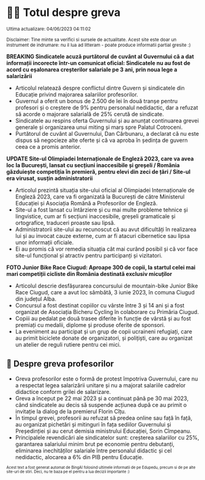 # 👩‍🏫 Totul despre greva
<sub>Ultima actualizare: 04/06/2023 04:11:02</sub>

<sub>Disclaimer: Tine minte sa verifici si sursele de actualitate. Acest site este doar un instrument de indrumare: nu il lua ad litteram - poate produce informatii partial gresite :)</sub>

**BREAKING Sindicatele acuză purtătorul de cuvânt al Guvernului că a dat informații incorecte într-un comunicat oficial: Sindicatele nu au fost de acord cu eșalonarea creșterilor salariale pe 3 ani, prin noua lege a salarizării**

- Articolul relatează despre conflictul dintre Guvern și sindicatele din Educație privind majorarea salariilor profesorilor.
- Guvernul a oferit un bonus de 2.500 de lei în două tranșe pentru profesori și o creștere de 9% pentru personalul nedidactic, dar a refuzat să acorde o majorare salarială de 25% cerută de sindicate.
- Sindicatele au respins oferta Guvernului și au anunțat continuarea grevei generale și organizarea unui miting și marș spre Palatul Cotroceni.
- Purtătorul de cuvânt al Guvernului, Dan Cărbunaru, a declarat că nu este dispus să negocieze alte oferte și că va aproba în ședința de guvern ceea ce a promis anterior.

**UPDATE Site-ul Olimpiadei Internaționale de Engleză 2023, care va avea loc la București, lansat cu secțiuni inaccesibile și greșeli / România găzduiește competiția în premieră, pentru elevi din zeci de țări / Site-ul era virusat, susțin administratorii**

- Articolul prezintă situația site-ului oficial al Olimpiadei Internaționale de Engleză 2023, care va fi organizată la București de către Ministerul Educației și Asociația Română a Profesorilor de Engleză.
- Site-ul a fost lansat cu întârziere și cu mai multe probleme tehnice și lingvistice, cum ar fi secțiuni inaccesibile, greșeli gramaticale și ortografice, traduceri proaste sau lipsă.
- Administratorii site-ului au recunoscut că au avut dificultăți în realizarea lui și au invocat cauze externe, cum ar fi atacuri cibernetice sau lipsa unor informații oficiale.
- Ei au promis că vor remedia situația cât mai curând posibil și că vor face site-ul funcțional și atractiv pentru participanți și vizitatori.

**FOTO Junior Bike Race Ciugud: Aproape 300 de copii, la startul celei mai mari competiții cicliste din România destinată exclusiv micuților**

- Articolul descrie desfășurarea concursului de mountain-bike Junior Bike Race Ciugud, care a avut loc sâmbătă, 3 iunie 2023, în comuna Ciugud din județul Alba.
- Concursul a fost destinat copiilor cu vârste între 3 și 14 ani și a fost organizat de Asociația Bicheru Cycling în colaborare cu Primăria Ciugud.
- Copiii au pedalat pe două trasee diferite în funcție de vârstă și au fost premiați cu medalii, diplome și produse oferite de sponsori.
- La eveniment au participat și un grup de copii ucraineni refugiați, care au primit biciclete donate de organizatori, și polițiști, care au organizat un atelier de reguli rutiere pentru cei mici.

## 🏫 Despre greva profesorilor

- Greva profesorilor este o formă de protest împotriva Guvernului, care nu a respectat legea salarizării unitare și nu a majorat salariile cadrelor didactice conform grilei de salarizare.
- Greva a început pe 22 mai 2023 și a continuat până pe 30 mai 2023, când sindicatele au decis să suspende acțiunea după ce au primit o invitație la dialog de la premierul Florin Cîțu.
- În timpul grevei, profesorii au refuzat să predea online sau față în față, au organizat pichetări și mitinguri în fața sediilor Guvernului și Președinției și au cerut demisia ministrului Educației, Sorin Cîmpeanu.
- Principalele revendicări ale sindicatelor sunt: creșterea salariilor cu 25%, garantarea salariului minim brut pe economie pentru debutanți, eliminarea inechităților salariale între personalul didactic și cel nedidactic, alocarea a 6% din PIB pentru Educație.


<sub><sub>Acest text a fost generat automat de BingAI folosind ultimele informatii de pe Edupedu, precum si de pe alte site-uri de stiri. Deci, nu te baza pe el pentru a lua decizii importante :)</sub></sub>